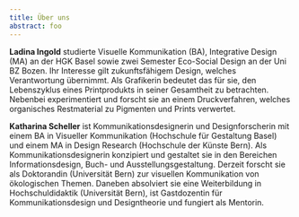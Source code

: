 ```yaml
---
title: Über uns
abstract: foo
---
```


**Ladina Ingold** studierte Visuelle Kommunikation (BA), Integrative Design (MA) an der HGK Basel sowie zwei Semester Eco-Social Design an der Uni BZ Bozen. Ihr Interesse gilt zukunftsfähigem Design, welches Verantwortung übernimmt. Als Grafikerin bedeutet das für sie, den Lebenszyklus eines Print­produkts in seiner Gesamtheit zu betrachten. Nebenbei experimentiert und forscht sie an einem ­Druckverfahren, welches organisches Restmaterial zu Pigmenten und Prints verwertet.

**Katharina Scheller** ist Kommunikationsdesignerin und Designforscherin mit einem BA in Visueller Kommunikation (Hochschule für Gestaltung Basel) und einem MA in Design Research (Hochschule der Künste Bern). Als Kommunikationsdesignerin konzipiert und gestaltet sie in den Bereichen Informationsdesign, Buch- und Ausstellungsgestaltung. Derzeit forscht sie als Doktorandin (Universität Bern) zur visuellen Kommunikation von ökologischen Themen. Daneben absolviert sie eine Weiterbildung in Hochschuldidaktik (Universität Bern), ist Gastdozentin für Kommunikationsdesign und Designtheorie und fungiert als Mentorin.
